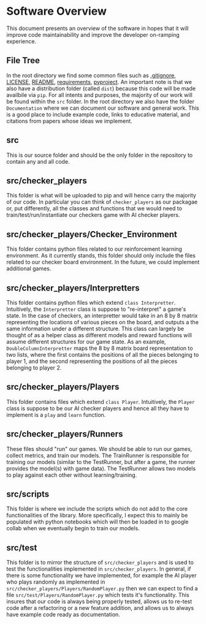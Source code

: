 # Software Overview

This document presents an overview of the software in hopes that it will improve code maintainability and improve the developer on-ramping experience.

## File Tree
In the root directory we find some common files such as [.gitignore](https://git-scm.com/docs/gitignore), [LICENSE](https://docs.github.com/en/repositories/managing-your-repositorys-settings-and-features/customizing-your-repository/licensing-a-repository), [README](https://www.mygreatlearning.com/blog/readme-file/), [requirements](https://learnpython.com/blog/python-requirements-file/), [pyproject](https://pip.pypa.io/en/stable/reference/build-system/pyproject-toml/). An important note is that we also have a distribution folder (called `dist`) because this code will be made availbile via `pip`. For all intents and purposes, the majority of our work will be found within the `src` folder. In the root directory we also have the folder `Documentation` where we can document our software and general work. This is a good place to include example code, links to educative material, and citations from papers whose ideas we implement.

## src
This is our source folder and should be the only folder in the repository to contain any and all code.

## src/checker_players
This folder is what will be uploaded to pip and will hence carry the majority of our code. In particular you can think of `checker_players` as our packagae or, put differently, all the classes and functions that we would need to train/test/run/instantiate our checkers game with AI checker players.

## src/checker_players/Checker_Environment
This folder contains python files related to our reinforcement learning environment. As it currently stands, this folder should only include the files related to our checker board environment. In the future, we could implement additional games.

## src/checker_players/Interpretters
This folder contains python files which extend `class Interpretter`. Intuitively, the `Interpretter` class is suppose to "re-interpret" a game's state. In the case of checkers, an interpretter would take in an 8 by 8 matrix representing the locations of various pieces on the board, and outputs a the same information under a different structure. This class can largely be thought of as a helper class as different models and reward functions will assume different structures for our game state. As an example, `DoubleColumnInterpretter` maps the 8 by 8 matrix board representation to two lists, where the first contains the positions of all the pieces belonging to player 1, and the second representing the positions of all the pieces belonging to player 2.

## src/checker_players/Players
This folder contains files which extend `class Player`. Intuitively, the `Player` class is suppose to be our AI checker players and hence all they have to implement is a `play` and `learn` function.

## src/checker_players/Runners
These files should "run" our games. We should be able to run our games, collect metrics, and train our models. The TrainRunner is responsible for training our models (similar to the TestRunner, but after a game, the runner provides the model(s) with game data). The TestRunner allows two models to play against each other without learning/training.

## src/scripts
This folder is where we include the scripts which do not add to the core functionalities of the library. More specifically, I expect this to mainly be populated with python notebooks which will then be loaded in to google collab when we eventually begin to train our models.

## src/test
This folder is to mirror the structure of `src/checker_players` and is used to test the functionalities implemented in `src/checker_players`. In general, if there is some functionality we have implemented, for example the AI player who plays randomly as implemented in `src/checker_players/Players/RandomPlayer.py` then we can expect to find a file `src/test/Players/RandomPlayer.py` which tests it's functionality. This insures that our code is always being properly tested, allows us to re-test code after a refactoring or a new feature addition, and allows us to always have example code ready as documentation.

